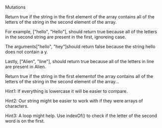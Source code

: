 Mutations

Return true if the string in the first element of the array contains all of the letters of the string in the second element of the array.

For example, ["hello", "Hello"], should return true because all of the letters in the second string are present in the first, ignoreing case.

The arguments["hello", "hey"]should return false because the string hello does not contain a y.

Lastly, ["Alien", "line"], should return true because all of the letters in line are present in Alien.



Return true if the string in the first elementof the array contains all of the letters of the string in the second element of the array...

Hint1:
If everything is lowercase it will be easier to compare.

Hint2:
Our string might be easier to work with if they were arrays of characters.

Hint3:
A loop might help. Use indexOf() to check if the letter of the second word is on the first.